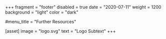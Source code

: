 +++
fragment = "footer"
disabled = true
date = "2020-07-11"
weight = 1200
background = "light"
color = "dark"

#menu_title = "Further Resources"

[asset]
  image = "logo.svg"
  text = "Logo Subtext"
+++
